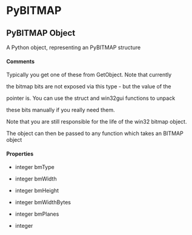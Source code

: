 # PyBITMAP


## PyBITMAP Object

A Python object, representing an PyBITMAP structure

#### Comments

Typically you get one of these from GetObject\.  Note that currently 

the bitmap bits are not exposed via this type - but the value of the 

pointer is\.  You can use the struct and win32gui functions to unpack 

these bits manually if you really need them\. 

Note that you are still responsible for the life of the win32 bitmap object\. 

The object can then be passed to any function which takes an BITMAP object

#### Properties

  - integer bmType

    

  - integer bmWidth

    

  - integer bmHeight

    

  - integer bmWidthBytes

    

  - integer bmPlanes

    

  - integer 

    
